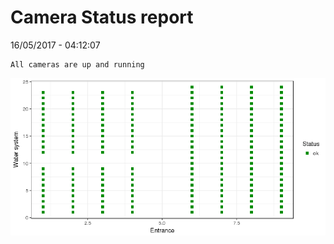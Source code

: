 Camera Status report
================
16/05/2017 - 04:12:07

    All cameras are up and running

![](camreport_files/figure-markdown_github/unnamed-chunk-2-1.png)
